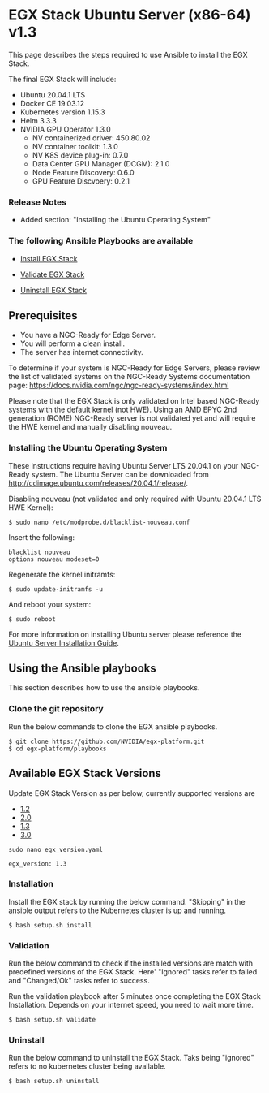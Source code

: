 <h1> EGX Stack Ubuntu Server (x86-64) v1.3 </h1>

This page describes the steps required to use Ansible to install the EGX Stack.

The final EGX Stack will include:

- Ubuntu 20.04.1 LTS
- Docker CE 19.03.12
- Kubernetes version 1.15.3
- Helm 3.3.3
- NVIDIA GPU Operator 1.3.0
  - NV containerized driver: 450.80.02
  - NV container toolkit: 1.3.0
  - NV K8S device plug-in: 0.7.0
  - Data Center GPU Manager (DCGM): 2.1.0
  - Node Feature Discovery: 0.6.0
  - GPU Feature Discvoery: 0.2.1

### Release Notes

- Added section: "Installing the Ubuntu Operating System"

### The following Ansible Playbooks are available

- [Install EGX Stack](https://github.com/NVIDIA/egx-platform/blob/master/playbooks/egx-installation.yaml)

- [Validate EGX Stack ](https://github.com/NVIDIA/egx-platform/blob/master/playbooks/egx-validation.yaml)

- [Uninstall EGX Stack](https://github.com/NVIDIA/egx-platform/blob/master/playbooks/egx-uninstall.yaml)

## Prerequisites

- You have a NGC-Ready for Edge Server.
- You will perform a clean install.
- The server has internet connectivity.

To determine if your system is NGC-Ready for Edge Servers, please review the list of validated systems on the NGC-Ready Systems documentation page: https://docs.nvidia.com/ngc/ngc-ready-systems/index.html

Please note that the EGX Stack is only validated on Intel based NGC-Ready systems with the default kernel (not HWE). Using an AMD EPYC 2nd generation (ROME) NGC-Ready server is not validated yet and will require the HWE kernel and manually disabling nouveau.

### Installing the Ubuntu Operating System
These instructions require having Ubuntu Server LTS 20.04.1 on your NGC-Ready system. The Ubuntu Server can be downloaded from http://cdimage.ubuntu.com/releases/20.04.1/release/.

Disabling nouveau (not validated and only required with Ubuntu 20.04.1 LTS HWE Kernel): 

```
$ sudo nano /etc/modprobe.d/blacklist-nouveau.conf
```

Insert the following:

```
blacklist nouveau
options nouveau modeset=0
```

Regenerate the kernel initramfs:

```
$ sudo update-initramfs -u
```

And reboot your system:

```
$ sudo reboot
```

For more information on installing Ubuntu server please reference the [Ubuntu Server Installation Guide](https://ubuntu.com/tutorials/tutorial-install-ubuntu-server#1-overview).
 
## Using the Ansible playbooks 
This section describes how to use the ansible playbooks.

### Clone the git repository

Run the below commands to clone the EGX ansible playbooks.

```
$ git clone https://github.com/NVIDIA/egx-platform.git
$ cd egx-platform/playbooks
```

## Available EGX Stack Versions

Update EGX Stack Version as per below, currently supported versions are

- [1.2](https://github.com/NVIDIA/egx-platform/blob/master/playbooks/Ubuntu_Server_v1.2.md)
- [2.0](https://github.com/NVIDIA/egx-platform/blob/master/playbooks/Ubuntu_Server_v2.0.md)
- [1.3](https://github.com/NVIDIA/egx-platform/blob/master/playbooks/Ubuntu_Server_v1.3.md)
- [3.0](https://github.com/NVIDIA/egx-platform/blob/master/playbooks/Ubuntu_Server_v3.0.md)

```
sudo nano egx_version.yaml

egx_version: 1.3

```

### Installation

Install the EGX stack by running the below command. "Skipping" in the ansible output refers to the Kubernetes cluster is up and running.

```
$ bash setup.sh install
```

### Validation

Run the below command to check if the installed versions are match with predefined versions of the EGX Stack. Here' "Ignored" tasks refer to failed and "Changed/Ok" tasks refer to success.

Run the validation playbook after 5 minutes once completing the EGX Stack Installation. Depends on your internet speed, you need to wait more time.

```
$ bash setup.sh validate
```

### Uninstall

Run the below command to uninstall the EGX Stack. Taks being "ignored" refers to no kubernetes cluster being available.

```
$ bash setup.sh uninstall
```
